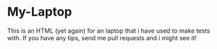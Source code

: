 # My-Laptop
This is an HTML (yet again) for an laptop that i have used to make tests with. If you have any tips, send me pull requests and i might see it!
